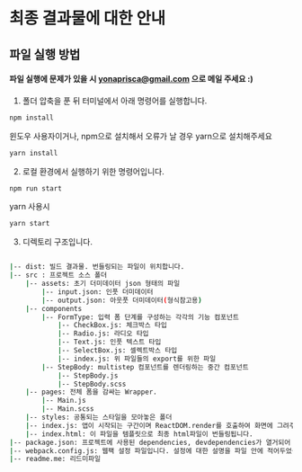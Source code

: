 # 최종 결과물에 대한 안내

## 파일 실행 방법

#### 파일 실행에 문제가 있을 시 yonaprisca@gmail.com 으로 메일 주세요 :)

1. 폴더 압축을 푼 뒤 터미널에서 아래 명령어를 실행합니다.

```bash
npm install
```

윈도우 사용자이거나, npm으로 설치해서 오류가 날 경우 yarn으로 설치해주세요

```bash
yarn install
```

2. 로컬 환경에서 실행하기 위한 명령어입니다.

```bash
npm run start
```

yarn 사용시

```bash
yarn start
```

3. 디렉토리 구조입니다.

```bash

|-- dist: 빌드 결과물. 번들링되는 파일이 위치합니다.
|-- src : 프로젝트 소스 폴더
    |-- assets: 초기 더미데이터 json 형태의 파일
        |-- input.json: 인풋 더미데이터
        |-- output.json: 아웃풋 더미데이터(형식참고용)
    |-- components
        |-- FormType: 입력 폼 단계를 구성하는 각각의 기능 컴포넌트
            |-- CheckBox.js: 체크박스 타입
            |-- Radio.js: 라디오 타입
            |-- Text.js: 인풋 텍스트 타입
            |-- SelectBox.js: 셀렉트박스 타입
            |-- index.js: 위 파일들의 export를 위한 파일
        |-- StepBody: multistep 컴포넌트를 렌더링하는 중간 컴포넌트
            |-- StepBody.js
            |-- StepBody.scss
    |-- pages: 전체 폼을 감싸는 Wrapper.
        |-- Main.js
        |-- Main.scss
    |-- styles: 공통되는 스타일을 모아놓은 폴더
    |-- index.js: 앱이 시작되는 구간이며 ReactDOM.render를 호출하여 화면에 그려주기 위한 파일입니다.
    |-- index.html: 이 파일을 템플릿으로 최종 html파일이 번들링됩니다.
|-- package.json: 프로젝트에 사용된 dependencies, devdependencies가 열거되어 있습니다.
|-- webpack.config.js: 웹팩 설정 파일입니다. 설정에 대한 설명을 파일 안에 적어두었습니다.
|-- readme.me: 리드미파일

```
